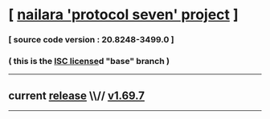 
# [ [nailara 'protocol seven' project](http://nailara.network/) ]

### [ source code version : 20.8248-3499.0 ]

### ( this is the [ISC license](license)d "base" branch )
---
## current [release](https://github.com/taekiten/nailara/releases) \\\\// [v1.69.7](https://github.com/taekiten/nailara/releases/tag/v1.69.7)
---

